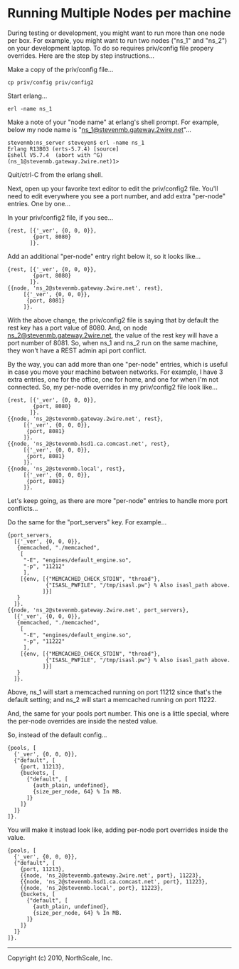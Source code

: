 # Running Multiple Nodes per machine

During testing or development, you might want to run more than one
node per box.  For example, you might want to run two nodes ("ns_1"
and "ns_2") on your development laptop.  To do so requires priv/config
file propery overrides.  Here are the step by step instructions...

Make a copy of the priv/config file...

    cp priv/config priv/config2

Start erlang...

    erl -name ns_1

Make a note of your "node name" at erlang's shell prompt.  For
example, below my node name is "ns_1@stevenmb.gateway.2wire.net"...

    stevenmb:ns_server steveyen$ erl -name ns_1
    Erlang R13B03 (erts-5.7.4) [source]
    Eshell V5.7.4  (abort with ^G)
    (ns_1@stevenmb.gateway.2wire.net)1>

Quit/ctrl-C from the erlang shell.

Next, open up your favorite text editor to edit the priv/config2 file.
You'll need to edit everywhere you see a port number, and add extra
"per-node" entries.  One by one...

In your priv/config2 file, if you see...

    {rest, [{'_ver', {0, 0, 0}},
            {port, 8080}
           ]}.

Add an additional "per-node" entry right below it, so it looks like...

    {rest, [{'_ver', {0, 0, 0}},
            {port, 8080}
           ]}.
    {{node, 'ns_2@stevenmb.gateway.2wire.net', rest},
         [{'_ver', {0, 0, 0}},
          {port, 8081}
         ]}.

With the above change, the priv/config2 file is saying that by default
the rest key has a port value of 8080.  And, on node
ns_2@stevenmb.gateway.2wire.net, the value of the rest key will have a
port number of 8081.  So, when ns_1 and ns_2 run on the same machine,
they won't have a REST admin api port conflict.

By the way, you can add more than one "per-node" entries, which is
useful in case you move your machine between networks.  For example, I
have 3 extra entries, one for the office, one for home, and one for
when I'm not connected.  So, my per-node overrides in my priv/config2
file look like...

    {rest, [{'_ver', {0, 0, 0}},
            {port, 8080}
           ]}.
    {{node, 'ns_2@stevenmb.gateway.2wire.net', rest},
         [{'_ver', {0, 0, 0}},
          {port, 8081}
         ]}.
    {{node, 'ns_2@stevenmb.hsd1.ca.comcast.net', rest},
         [{'_ver', {0, 0, 0}},
          {port, 8081}
         ]}.
    {{node, 'ns_2@stevenmb.local', rest},
         [{'_ver', {0, 0, 0}},
          {port, 8081}
         ]}.

Let's keep going, as there are more "per-node" entries to handle more
port conflicts...

Do the same for the "port_servers" key.  For example...

    {port_servers,
      [{'_ver', {0, 0, 0}},
       {memcached, "./memcached",
        [
         "-E", "engines/default_engine.so",
         "-p", "11212"
         ],
        [{env, [{"MEMCACHED_CHECK_STDIN", "thread"},
                {"ISASL_PWFILE", "/tmp/isasl.pw"} % Also isasl_path above.
               ]}]
       }
      ]}.
    {{node, 'ns_2@stevenmb.gateway.2wire.net', port_servers},
      [{'_ver', {0, 0, 0}},
       {memcached, "./memcached",
        [
         "-E", "engines/default_engine.so",
         "-p", "11222"
         ],
        [{env, [{"MEMCACHED_CHECK_STDIN", "thread"},
                {"ISASL_PWFILE", "/tmp/isasl.pw"} % Also isasl_path above.
               ]}]
       }
      ]}.

Above, ns_1 will start a memcached running on port 11212 since that's
the default setting; and ns_2 will start a memcached running on port
11222.

And, the same for your pools port number.  This one is a little
special, where the per-node overrides are inside the nested value.

So, instead of the default config...

    {pools, [
      {'_ver', {0, 0, 0}},
      {"default", [
        {port, 11213},
        {buckets, [
          {"default", [
            {auth_plain, undefined},
            {size_per_node, 64} % In MB.
          ]}
        ]}
      ]}
    ]}.

You will make it instead look like, adding per-node port overrides
inside the value.

    {pools, [
      {'_ver', {0, 0, 0}},
      {"default", [
        {port, 11213},
        {{node, 'ns_2@stevenmb.gateway.2wire.net', port}, 11223},
        {{node, 'ns_2@stevenmb.hsd1.ca.comcast.net', port}, 11223},
        {{node, 'ns_2@stevenmb.local', port}, 11223},
        {buckets, [
          {"default", [
            {auth_plain, undefined},
            {size_per_node, 64} % In MB.
          ]}
        ]}
      ]}
    ]}.

* * * * *
Copyright (c) 2010, NorthScale, Inc.

